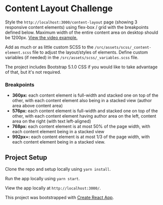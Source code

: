 # Content Layout Challenge

Style the `http://localhost:3000/content-layout` page (showing 3 responsive content elements) using flex-box / grid with the breakpoints defined below. Maximum width of the entire content area on desktop should be 1200px. [View the video example.](https://www.loom.com/share/ff22e61d7e914976913985aa2390efbb)

Add as much or as little custom SCSS to the `/src/assets/scss/_content-element.scss` file to adjust the layout/styles of elements. Define custom variables (if needed) in the `/src/assets/scss/_variables.scss` file.

The project includes Bootstrap 5.1.0 CSS if you would like to take advantage of that, but it's not required.

### Breakpoints

- **360px:** each content element is full-width and stacked one on top of the other, with each content element also being in a stacked view (author area above content area)
- **576px:** each content element is full-width and stacked one on top of the other, with each content element having author area on the left, content area on the right (with text left-aligned)
- **768px:** each content element is at most 50% of the page width, with each content element being in a stacked view
- **992px+:** each content element is at most 1/3 of the page width, with each content element being in a stacked view.

## Project Setup

Clone the repo and setup locally using `yarn install`.

Run the app locally using `yarn start`.

View the app locally at `http://localhost:3000/`.

This project was bootstrapped with [Create React App](https://github.com/facebook/create-react-app).
